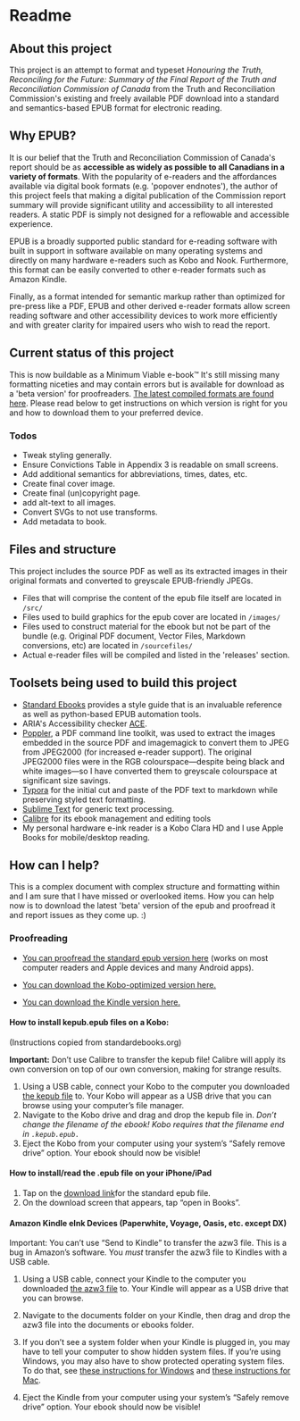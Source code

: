 # Readme

## About this project

This project is an attempt to format and typeset *Honouring the Truth, Reconciling for the Future: Summary of the Final Report of the Truth and Reconciliation Commission of Canada* from the Truth and Reconciliation Commission's existing and freely available PDF download into a standard and semantics-based EPUB format for electronic reading.

## Why EPUB?

It is our belief that the Truth and Reconciliation Commission of Canada's report should be as **accessible as widely as possible to all Canadians in a variety of formats**. With the popularity of e-readers and the affordances available via digital book formats (e.g. 'popover endnotes'), the author of this project feels that making a digital publication of the Commission report summary will provide significant utility and accessibility to all interested readers. A static PDF is simply not designed for a reflowable and accessible experience.

EPUB is a broadly supported public standard for e-reading software with built in support in software available on many operating systems and directly on many hardware e-readers such as Kobo and Nook. Furthermore, this format can be easily converted to other e-reader formats such as Amazon Kindle.

Finally, as a format intended for semantic markup rather than optimized for pre-press like a PDF, EPUB and other derived e-reader formats allow screen reading software and other accessibility devices to work more efficiently and with greater clarity for impaired users who wish to read the report.

## Current status of this project

This is now buildable as a Minimum Viable e-book™ It's still missing many formatting niceties and may contain errors but is available for download as a 'beta version' for proofreaders. [The latest compiled formats are found here][latest release]. Please read below to get instructions on which version is right for you and how to download them to your preferred device.

### Todos

* Tweak styling generally.
* Ensure Convictions Table in Appendix 3 is readable on small screens.
* Add additional semantics for abbreviations, times, dates, etc.
* Create final cover image.
* Create final (un)copyright page.
* add alt-text to all images.
* Convert SVGs to not use transforms.
* Add metadata to book.

## Files and structure

This project includes the source PDF as well as its extracted images in their original formats and converted to greyscale EPUB-friendly JPEGs.

* Files that will comprise the content of the epub file itself are located in `/src/`
* Files used to build graphics for the epub cover are located in `/images/`
* Files used to construct material for the ebook but not be part of the bundle (e.g. Original PDF document, Vector Files, Markdown conversions, etc) are located in `/sourcefiles/`
* Actual e-reader files will be compiled and listed in the 'releases' section.

## Toolsets being used to build this project

* [Standard Ebooks](https://standardebooks.org) provides a style guide that is an invaluable reference as well as python-based EPUB automation tools.
* ARIA's Accessibility checker [ACE](https://inclusivepublishing.org/toolbox/accessibility-checker/).
* [Poppler](https://poppler.freedesktop.org), a PDF command line toolkit, was used to extract the images embedded in the source PDF and imagemagick to convert them to JPEG from JPEG2000 (for increased e-reader support). The original JPEG2000 files were in the RGB colourspace—despite being black and white images—so I have converted them to greyscale colourspace at significant size savings.
* [Typora](https://typora.io) for the initial cut and paste of the PDF text to markdown while preserving styled text formatting.
* [Sublime Text](https://www.sublimetext.com) for generic text processing.
* [Calibre](https://calibre-ebook.com) for its ebook management and editing tools
* My personal hardware e-ink reader is a Kobo Clara HD and I use Apple Books for mobile/desktop reading.


## How can I help?

This is a complex document with complex structure and formatting within and I am sure that I have missed or overlooked items. How you can help now is to download the latest 'beta' version of the epub and proofread it and report issues as they come up. :)

### Proofreading

* [You can proofread the standard epub version here][epub download link] (works on most computer readers and Apple devices and many Android apps).

* [You can download the Kobo-optimized version here.][kobo download link]

* [You can download the Kindle version here.][kindle download link]

#### How to install kepub.epub files on a Kobo:

(Instructions copied from standardebooks.org)

**Important:** Don’t use Calibre to transfer the kepub file! Calibre will apply its own conversion on top of our own conversion, making for strange results.

1. Using a USB cable, connect your Kobo to the computer you downloaded [the kepub file][kobo download link] to. Your Kobo will appear as a USB drive that you can browse using your computer’s file manager.
2. Navigate to the Kobo drive and drag and drop the kepub file in. *Don’t change the filename of the ebook! Kobo requires that the filename end in `.kepub.epub.`*
3. Eject the Kobo from your computer using your system’s “Safely remove drive” option. Your ebook should now be visible!

#### How to install/read the .epub file on your iPhone/iPad

1. Tap on the [download link][epub download link]for the standard epub file.
2. On the download screen that appears, tap “open in Books”.

#### Amazon Kindle eInk Devices (Paperwhite, Voyage, Oasis, etc. except DX)

Important: You can’t use “Send to Kindle” to transfer the azw3 file. This is a bug in Amazon’s software. You *must* transfer the azw3 file to Kindles with a USB cable.

1. Using a USB cable, connect your Kindle to the computer you downloaded [the azw3 file][kindle download link] to. Your Kindle will appear as a USB drive that you can browse.

2. Navigate to the documents folder on your Kindle, then drag and drop the azw3 file into the documents or ebooks folder.

3. If you don’t see a system folder when your Kindle is plugged in, you may have to tell your computer to show hidden system files. If you’re using Windows, you may also have to show protected operating system files. To do that, see [these instructions for Windows](https://www.howtogeek.com/howto/windows-vista/show-hidden-files-and-folders-in-windows-vista/) and [these instructions for Mac](https://www.lifewire.com/display-hidden-files-in-os-x-153332).

4. Eject the Kindle from your computer using your system’s “Safely remove drive” option. Your ebook should now be visible!

[latest release]: https://github.com/bwhittakerb/truth-and-reconciliation-commission-of-canada_honouring-the-truth-reconciling-for-the-future/releases/tag/v0.85-beta
[epub download link]: https://github.com/bwhittakerb/truth-and-reconciliation-commission-of-canada_honouring-the-truth-reconciling-for-the-future/releases/download/v0.85-beta/TRC_honouring-the-truth-reconciling-for-the-future.epub
[kobo download link]: https://github.com/bwhittakerb/truth-and-reconciliation-commission-of-canada_honouring-the-truth-reconciling-for-the-future/releases/download/v0.85-beta/TRC_honouring-the-truth-reconciling-for-the-future_kobo.kepub.epub
[kindle download link]: https://github.com/bwhittakerb/truth-and-reconciliation-commission-of-canada_honouring-the-truth-reconciling-for-the-future/releases/download/v0.85-beta/TRC_honouring-the-truth-reconciling-for-the-future_kindle.azw3
